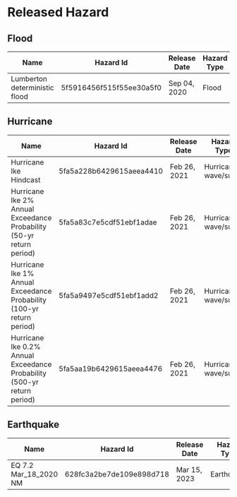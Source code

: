 # Released Hazard
## Flood
| Name | Hazard Id | Release Date | Hazard Type |
| ------- | ---------- | ---------- | ---------- |
| Lumberton deterministic flood | 5f5916456f515f55ee30a5f0 | Sep 04, 2020 | Flood |

## Hurricane
| Name | Hazard Id | Release Date | Hazard Type |
| ------- | ---------- | ---------- | ---------- |
| Hurricane Ike Hindcast | 5fa5a228b6429615aeea4410 | Feb 26, 2021 | Hurricane wave/surge|
| Hurricane Ike 2% Annual Exceedance Probability (50-yr return period) | 5fa5a83c7e5cdf51ebf1adae | Feb 26, 2021 | Hurricane wave/surge|
| Hurricane Ike 1% Annual Exceedance Probability (100-yr return period) | 5fa5a9497e5cdf51ebf1add2 | Feb 26, 2021 | Hurricane wave/surge|
| Hurricane Ike 0.2% Annual Exceedance Probability (500-yr return period) | 5fa5aa19b6429615aeea4476 | Feb 26, 2021 | Hurricane wave/surge|

## Earthquake
| Name                                             | Hazard Id | Release Date | Hazard Type |
|--------------------------------------------------| ---------- |--------------| ---------- |
| EQ 7.2 Mar_18_2020 NM                            | 628fc3a2be7de109e898d718 | Mar 15, 2023 | Earthquake |
